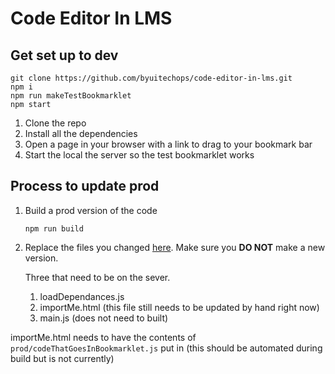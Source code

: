 # Code Editor In LMS

## Get set up to dev

```
git clone https://github.com/byuitechops/code-editor-in-lms.git
npm i
npm run makeTestBookmarklet
npm start
```

1. Clone the repo
2. Install all the dependencies 
3. Open a page in your browser with a link to drag to your bookmark bar
4. Start the local the server so the test bookmarklet works


## Process to update prod

1. Build a prod version of the code
    ```
    npm run build
    ```
2. Replace the files you changed [here](https://content.byui.edu/items/7b0deacf-7b0f-477d-85e0-aaa75dcecb08/0/). Make sure you **DO NOT** make a new version.
    
    Three that need to be on the sever.
    1. loadDependances.js
    2. importMe.html (this file still needs to be updated by hand right now)
    3. main.js (does not need to built)


importMe.html needs to have the contents of `prod/codeThatGoesInBookmarklet.js` put in (this should be automated during build but is not currently)


